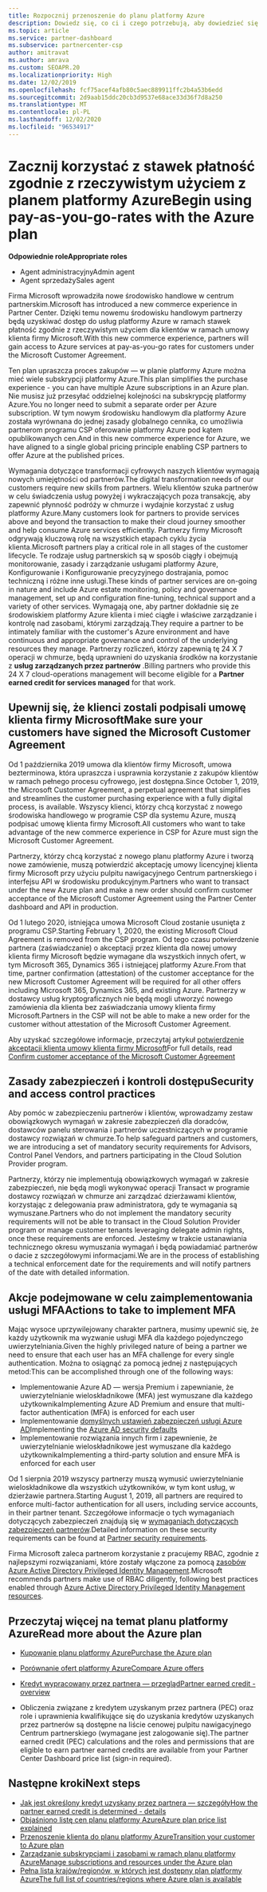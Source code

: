 ```yaml
---
title: Rozpocznij przenoszenie do planu platformy Azure
description: Dowiedz się, co ci i czego potrzebują, aby dowiedzieć się więcej o korzystaniu z planu "płatność zgodnie z rzeczywistym użyciem" platformy Azure, w tym pierwszych kroków, środków bezpieczeństwa i sposobach rozpoczęcia pracy.
ms.topic: article
ms.service: partner-dashboard
ms.subservice: partnercenter-csp
author: amitravat
ms.author: amrava
ms.custom: SEOAPR.20
ms.localizationpriority: High
ms.date: 12/02/2019
ms.openlocfilehash: fcf75acef4afb80c5aec889911ffc2b4a53b6edd
ms.sourcegitcommit: 2d9aab15ddc20cb3d9537e68ace33d36f7d8a250
ms.translationtype: MT
ms.contentlocale: pl-PL
ms.lasthandoff: 12/02/2020
ms.locfileid: "96534917"
---
```

# <a name="begin-using-pay-as-you-go-rates-with-the-azure-plan"></a><span data-ttu-id="dc9b5-103">Zacznij korzystać z stawek płatność zgodnie z rzeczywistym użyciem z planem platformy Azure</span><span class="sxs-lookup"><span data-stu-id="dc9b5-103">Begin using pay-as-you-go-rates with the Azure plan</span></span>

<span data-ttu-id="dc9b5-104">**Odpowiednie role**</span><span class="sxs-lookup"><span data-stu-id="dc9b5-104">**Appropriate roles**</span></span>

- <span data-ttu-id="dc9b5-105">Agent administracyjny</span><span class="sxs-lookup"><span data-stu-id="dc9b5-105">Admin agent</span></span>
- <span data-ttu-id="dc9b5-106">Agent sprzedaży</span><span class="sxs-lookup"><span data-stu-id="dc9b5-106">Sales agent</span></span>


<span data-ttu-id="dc9b5-107">Firma Microsoft wprowadziła nowe środowisko handlowe w centrum partnerskim.</span><span class="sxs-lookup"><span data-stu-id="dc9b5-107">Microsoft has introduced a new commerce experience in Partner Center.</span></span>  <span data-ttu-id="dc9b5-108">Dzięki temu nowemu środowisku handlowym partnerzy będą uzyskiwać dostęp do usług platformy Azure w ramach stawek płatność zgodnie z rzeczywistym użyciem dla klientów w ramach umowy klienta firmy Microsoft.</span><span class="sxs-lookup"><span data-stu-id="dc9b5-108">With this new commerce experience, partners will gain access to Azure services at pay-as-you-go rates for customers under the Microsoft Customer Agreement.</span></span>

<span data-ttu-id="dc9b5-109">Ten plan upraszcza proces zakupów — w planie platformy Azure można mieć wiele subskrypcji platformy Azure.</span><span class="sxs-lookup"><span data-stu-id="dc9b5-109">This plan simplifies the purchase experience - you can have multiple Azure subscriptions in an Azure plan.</span></span> <span data-ttu-id="dc9b5-110">Nie musisz już przesyłać oddzielnej kolejności na subskrypcję platformy Azure.</span><span class="sxs-lookup"><span data-stu-id="dc9b5-110">You no longer need to submit a separate order per Azure subscription.</span></span> <span data-ttu-id="dc9b5-111">W tym nowym środowisku handlowym dla platformy Azure została wyrównana do jednej zasady globalnego cennika, co umożliwia partnerom programu CSP oferowanie platformy Azure pod kątem opublikowanych cen.</span><span class="sxs-lookup"><span data-stu-id="dc9b5-111">And in this new commerce experience for Azure, we have aligned to a single global pricing principle enabling CSP partners to offer Azure at the published prices.</span></span>

<span data-ttu-id="dc9b5-112">Wymagania dotyczące transformacji cyfrowych naszych klientów wymagają nowych umiejętności od partnerów.</span><span class="sxs-lookup"><span data-stu-id="dc9b5-112">The digital transformation needs of our customers require new skills from partners.</span></span> <span data-ttu-id="dc9b5-113">Wielu klientów szuka partnerów w celu świadczenia usług powyżej i wykraczających poza transakcję, aby zapewnić płynność podróży w chmurze i wydajnie korzystać z usług platformy Azure.</span><span class="sxs-lookup"><span data-stu-id="dc9b5-113">Many customers look for partners to provide services above and beyond the transaction to make their cloud journey smoother and help consume Azure services efficiently.</span></span> <span data-ttu-id="dc9b5-114">Partnerzy firmy Microsoft odgrywają kluczową rolę na wszystkich etapach cyklu życia klienta.</span><span class="sxs-lookup"><span data-stu-id="dc9b5-114">Microsoft partners play a critical role in all stages of the customer lifecycle.</span></span> <span data-ttu-id="dc9b5-115">Te rodzaje usług partnerskich są w sposób ciągły i obejmują monitorowanie, zasady i zarządzanie usługami platformy Azure, Konfigurowanie i Konfigurowanie precyzyjnego dostrajania, pomoc techniczną i różne inne usługi.</span><span class="sxs-lookup"><span data-stu-id="dc9b5-115">These kinds of partner services are on-going in nature and include Azure estate monitoring, policy and governance management, set up and configuration fine-tuning, technical support and a variety of other services.</span></span> <span data-ttu-id="dc9b5-116">Wymagają one, aby partner dokładnie się ze środowiskiem platformy Azure klienta i mieć ciągłe i właściwe zarządzanie i kontrolę nad zasobami, którymi zarządzają.</span><span class="sxs-lookup"><span data-stu-id="dc9b5-116">They require a partner to be intimately familiar with the customer's Azure environment and have continuous and appropriate governance and control of the underlying resources they manage.</span></span> <span data-ttu-id="dc9b5-117">Partnerzy rozliczeń, którzy zapewnią tę 24 X 7 operacji w chmurze, będą uprawnieni do uzyskania środków na korzystanie z **usług zarządzanych przez partnerów** .</span><span class="sxs-lookup"><span data-stu-id="dc9b5-117">Billing partners who provide this 24 X 7 cloud-operations management will become eligible for a **Partner earned credit for services managed** for that work.</span></span>

## <a name="make-sure-your-customers-have-signed-the-microsoft-customer-agreement"></a><span data-ttu-id="dc9b5-118">Upewnij się, że klienci zostali podpisali umowę klienta firmy Microsoft</span><span class="sxs-lookup"><span data-stu-id="dc9b5-118">Make sure your customers have signed the Microsoft Customer Agreement</span></span>

<span data-ttu-id="dc9b5-119">Od 1 października 2019 umowa dla klientów firmy Microsoft, umowa bezterminowa, która upraszcza i usprawnia korzystanie z zakupów klientów w ramach pełnego procesu cyfrowego, jest dostępna.</span><span class="sxs-lookup"><span data-stu-id="dc9b5-119">Since October 1, 2019, the Microsoft Customer Agreement, a perpetual agreement that simplifies and streamlines the customer purchasing experience with a fully digital process, is available.</span></span> <span data-ttu-id="dc9b5-120">Wszyscy klienci, którzy chcą korzystać z nowego środowiska handlowego w programie CSP dla systemu Azure, muszą podpisać umowę klienta firmy Microsoft.</span><span class="sxs-lookup"><span data-stu-id="dc9b5-120">All customers who want to take advantage of the new commerce experience in CSP for Azure must sign the Microsoft Customer Agreement.</span></span>

<span data-ttu-id="dc9b5-121">Partnerzy, którzy chcą korzystać z nowego planu platformy Azure i tworzą nowe zamówienie, muszą potwierdzić akceptację umowy licencyjnej klienta firmy Microsoft przy użyciu pulpitu nawigacyjnego Centrum partnerskiego i interfejsu API w środowisku produkcyjnym.</span><span class="sxs-lookup"><span data-stu-id="dc9b5-121">Partners who want to transact under the new Azure plan and make a new order should confirm customer acceptance of the Microsoft Customer Agreement using the Partner Center dashboard and API in production.</span></span>

<span data-ttu-id="dc9b5-122">Od 1 lutego 2020, istniejąca umowa Microsoft Cloud zostanie usunięta z programu CSP.</span><span class="sxs-lookup"><span data-stu-id="dc9b5-122">Starting February 1, 2020, the existing Microsoft Cloud Agreement is removed from the CSP program.</span></span> <span data-ttu-id="dc9b5-123">Od tego czasu potwierdzenie partnera (zaświadczanie) o akceptacji przez klienta dla nowej umowy klienta firmy Microsoft będzie wymagane dla wszystkich innych ofert, w tym Microsoft 365, Dynamics 365 i istniejącej platformy Azure.</span><span class="sxs-lookup"><span data-stu-id="dc9b5-123">From that time, partner confirmation (attestation) of the customer acceptance for the new Microsoft Customer Agreement will be required for all other offers including Microsoft 365, Dynamics 365, and existing Azure.</span></span> <span data-ttu-id="dc9b5-124">Partnerzy w dostawcy usług kryptograficznych nie będą mogli utworzyć nowego zamówienia dla klienta bez zaświadczania umowy klienta firmy Microsoft.</span><span class="sxs-lookup"><span data-stu-id="dc9b5-124">Partners in the CSP will not be able to make a new order for the customer without attestation of the Microsoft Customer Agreement.</span></span>

<span data-ttu-id="dc9b5-125">Aby uzyskać szczegółowe informacje, przeczytaj artykuł [potwierdzenie akceptacji klienta umowy klienta firmy Microsoft](confirm-customer-agreement.md)</span><span class="sxs-lookup"><span data-stu-id="dc9b5-125">For full details, read [Confirm customer acceptance of the Microsoft Customer Agreement](confirm-customer-agreement.md)</span></span>

## <a name="security-and-access-control-practices"></a><span data-ttu-id="dc9b5-126">Zasady zabezpieczeń i kontroli dostępu</span><span class="sxs-lookup"><span data-stu-id="dc9b5-126">Security and access control practices</span></span>

<span data-ttu-id="dc9b5-127">Aby pomóc w zabezpieczeniu partnerów i klientów, wprowadzamy zestaw obowiązkowych wymagań w zakresie zabezpieczeń dla doradców, dostawców panelu sterowania i partnerów uczestniczących w programie dostawcy rozwiązań w chmurze.</span><span class="sxs-lookup"><span data-stu-id="dc9b5-127">To help safeguard partners and customers, we are introducing a set of mandatory security requirements for Advisors, Control Panel Vendors, and partners participating in the Cloud Solution Provider program.</span></span>

<span data-ttu-id="dc9b5-128">Partnerzy, którzy nie implementują obowiązkowych wymagań w zakresie zabezpieczeń, nie będą mogli wykonywać operacji Transact w programie dostawcy rozwiązań w chmurze ani zarządzać dzierżawami klientów, korzystając z delegowania praw administratora, gdy te wymagania są wymuszane.</span><span class="sxs-lookup"><span data-stu-id="dc9b5-128">Partners who do not implement the mandatory security requirements will not be able to transact in the Cloud Solution Provider program or manage customer tenants leveraging delegate admin rights, once these requirements are enforced.</span></span> <span data-ttu-id="dc9b5-129">Jesteśmy w trakcie ustanawiania technicznego okresu wymuszania wymagań i będą powiadamiać partnerów o dacie z szczegółowymi informacjami.</span><span class="sxs-lookup"><span data-stu-id="dc9b5-129">We are in the process of establishing a technical enforcement date for the requirements and will notify partners of the date with detailed information.</span></span>

## <a name="actions-to-take-to-implement-mfa"></a><span data-ttu-id="dc9b5-130">Akcje podejmowane w celu zaimplementowania usługi MFA</span><span class="sxs-lookup"><span data-stu-id="dc9b5-130">Actions to take to implement MFA</span></span>

<span data-ttu-id="dc9b5-131">Mając wysoce uprzywilejowany charakter partnera, musimy upewnić się, że każdy użytkownik ma wyzwanie usługi MFA dla każdego pojedynczego uwierzytelniania.</span><span class="sxs-lookup"><span data-stu-id="dc9b5-131">Given the highly privileged nature of being a partner we need to ensure that each user has an MFA challenge for every single authentication.</span></span> <span data-ttu-id="dc9b5-132">Można to osiągnąć za pomocą jednej z następujących metod:</span><span class="sxs-lookup"><span data-stu-id="dc9b5-132">This can be accomplished through one of the following ways:</span></span>

- <span data-ttu-id="dc9b5-133">Implementowanie Azure AD — wersja Premium i zapewnianie, że uwierzytelnianie wieloskładnikowe (MFA) jest wymuszane dla każdego użytkownika</span><span class="sxs-lookup"><span data-stu-id="dc9b5-133">Implementing Azure AD Premium and ensure that multi-factor authentication (MFA) is enforced for each user</span></span>
- <span data-ttu-id="dc9b5-134">Implementowanie [domyślnych ustawień zabezpieczeń usługi Azure AD](/azure/active-directory/conditional-access/concept-conditional-access-security-defaults)</span><span class="sxs-lookup"><span data-stu-id="dc9b5-134">Implementing the [Azure AD security defaults](/azure/active-directory/conditional-access/concept-conditional-access-security-defaults)</span></span>
- <span data-ttu-id="dc9b5-135">Implementowanie rozwiązania innych firm i zapewnienie, że uwierzytelnianie wieloskładnikowe jest wymuszane dla każdego użytkownika</span><span class="sxs-lookup"><span data-stu-id="dc9b5-135">Implementing a third-party solution and ensure MFA is enforced for each user</span></span>

<span data-ttu-id="dc9b5-136">Od 1 sierpnia 2019 wszyscy partnerzy muszą wymusić uwierzytelnianie wieloskładnikowe dla wszystkich użytkowników, w tym kont usług, w dzierżawie partnera.</span><span class="sxs-lookup"><span data-stu-id="dc9b5-136">Starting August 1, 2019, all partners are required to enforce multi-factor authentication for all users, including service accounts, in their partner tenant.</span></span> <span data-ttu-id="dc9b5-137">Szczegółowe informacje o tych wymaganiach dotyczących zabezpieczeń znajdują się w [wymaganiach dotyczących zabezpieczeń partnerów](partner-security-requirements.md).</span><span class="sxs-lookup"><span data-stu-id="dc9b5-137">Detailed information on these security requirements can be found at [Partner security requirements](partner-security-requirements.md).</span></span>

<span data-ttu-id="dc9b5-138">Firma Microsoft zaleca partnerom korzystanie z pracujemy RBAC, zgodnie z najlepszymi rozwiązaniami, które zostały włączone za pomocą [zasobów Azure Active Directory Privileged Identity Management](/azure/active-directory/privileged-identity-management/pim-configure).</span><span class="sxs-lookup"><span data-stu-id="dc9b5-138">Microsoft recommends partners make use of RBAC diligently, following best practices enabled through [Azure Active Directory Privileged Identity Management resources](/azure/active-directory/privileged-identity-management/pim-configure).</span></span>

## <a name="read-more-about-the-azure-plan"></a><span data-ttu-id="dc9b5-139">Przeczytaj więcej na temat planu platformy Azure</span><span class="sxs-lookup"><span data-stu-id="dc9b5-139">Read more about the Azure plan</span></span>

- [<span data-ttu-id="dc9b5-140">Kupowanie planu platformy Azure</span><span class="sxs-lookup"><span data-stu-id="dc9b5-140">Purchase the Azure plan</span></span>](purchase-azure-plan.md)

- [<span data-ttu-id="dc9b5-141">Porównanie ofert platformy Azure</span><span class="sxs-lookup"><span data-stu-id="dc9b5-141">Compare Azure offers</span></span>](compare-azure-offers.md)

- [<span data-ttu-id="dc9b5-142">Kredyt wypracowany przez partnera — przegląd</span><span class="sxs-lookup"><span data-stu-id="dc9b5-142">Partner earned credit - overview</span></span>](partner-earned-credit.md)

- <span data-ttu-id="dc9b5-143">Obliczenia związane z kredytem uzyskanym przez partnera (PEC) oraz role i uprawnienia kwalifikujące się do uzyskania kredytów uzyskanych przez partnerów są dostępne na liście cenowej pulpitu nawigacyjnego Centrum partnerskiego (wymagane jest zalogowanie się).</span><span class="sxs-lookup"><span data-stu-id="dc9b5-143">The partner earned credit (PEC) calculations and the roles and permissions that are eligible to earn partner earned credits are available from your Partner Center Dashboard price list (sign-in required).</span></span>

## <a name="next-steps"></a><span data-ttu-id="dc9b5-144">Następne kroki</span><span class="sxs-lookup"><span data-stu-id="dc9b5-144">Next steps</span></span> 

- [<span data-ttu-id="dc9b5-145">Jak jest określony kredyt uzyskany przez partnera — szczegóły</span><span class="sxs-lookup"><span data-stu-id="dc9b5-145">How the partner earned credit is determined - details</span></span>](partner-earned-credit-explanation.md)
- [<span data-ttu-id="dc9b5-146">Objaśniono listę cen planu platformy Azure</span><span class="sxs-lookup"><span data-stu-id="dc9b5-146">Azure plan price list explained</span></span>](azure-plan-price-list.md)
- [<span data-ttu-id="dc9b5-147">Przenoszenie klienta do planu platformy Azure</span><span class="sxs-lookup"><span data-stu-id="dc9b5-147">Transition your customer to Azure plan</span></span>](azure-plan-transition.md)
- [<span data-ttu-id="dc9b5-148">Zarządzanie subskrypcjami i zasobami w ramach planu platformy Azure</span><span class="sxs-lookup"><span data-stu-id="dc9b5-148">Manage subscriptions and resources under the Azure plan</span></span>](azure-plan-manage.md)
- [<span data-ttu-id="dc9b5-149">Pełna lista krajów/regionów, w których jest dostępny plan platformy Azure</span><span class="sxs-lookup"><span data-stu-id="dc9b5-149">The full list of countries/regions where Azure plan is available</span></span>](https://query.prod.cms.rt.microsoft.com/cms/api/am/binary/RE3QN0x)